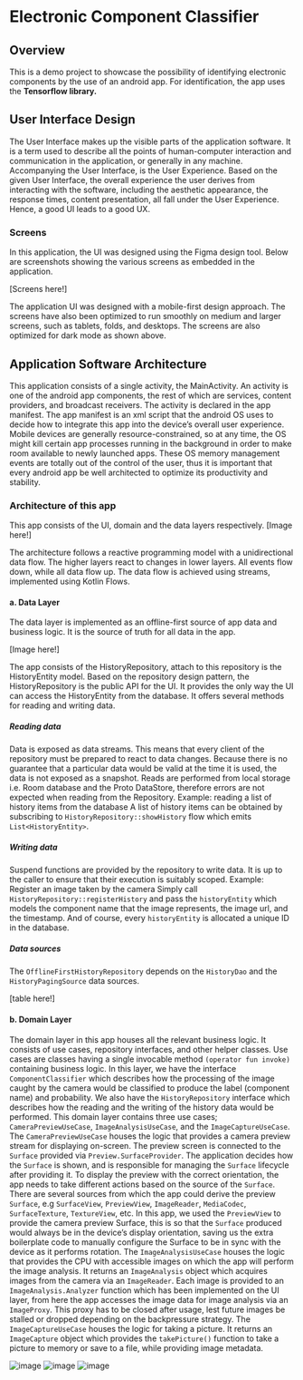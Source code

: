 
# Electronic Component Classifier 

## Overview 
This is a demo project to showcase the possibility of identifying electronic components by the use of an android app. For identification, the app uses the **Tensorflow library.** 

## User Interface Design 
The User Interface makes up the visible parts of the application software. It is a term used to describe all the points of human-computer interaction and communication in the application, or generally in any machine. Accompanying the User Interface, is the User Experience. Based on the given User Interface, the overall experience the user derives from interacting with the software, including the aesthetic appearance, the response times, content presentation, all fall under the User Experience. Hence, a good UI leads to a good UX.

### Screens 
In this application, the UI was designed using the Figma design tool. Below are screenshots showing the various screens as embedded in the application.

[Screens here!]

The application UI was designed with a mobile-first design approach. The screens have also been optimized to run smoothly on medium and larger screens,  such as tablets, folds, and desktops. The screens are also optimized for dark mode as shown above. 


## Application Software Architecture 
This application consists of a single activity, the MainActivity. An activity is one of the android app components, the rest of which are services, content providers, and broadcast receivers. The activity is declared in the app manifest. The app manifest is an xml script that the android OS uses to decide how to integrate this app into the device’s overall user experience. 
Mobile devices are generally resource-constrained, so at any time, the OS might kill certain app processes running in the background  in order to make room available to newly launched apps. These OS memory management events are totally out of the control of the user, thus it is important that every android app be well architected to optimize its productivity and stability.

 ### Architecture of this app 
 This app consists of the UI, domain and the data layers respectively. 
 [Image here!]

 The architecture follows a reactive programming model with a unidirectional data flow. The higher layers react to changes in lower layers. All events flow down, while all data flow up. The data flow is achieved using streams, implemented using Kotlin Flows.


#### a. Data Layer 
The data layer is implemented as an offline-first source of app data and business logic. It is the source of truth for all data in the app.

[Image here!]

The app consists of the HistoryRepository, attach to this repository is the HistoryEntity model. Based on the repository design pattern, the HistoryRepository is the public API for the UI. It provides the only way the UI can access the HistoryEntity from the database. It offers several methods for reading and writing data.


##### Reading data 
Data is exposed as data streams. This means that every client of the repository must be prepared to react to data changes. Because there is no guarantee that a particular data would be valid at the time it is used, the data is not exposed as a snapshot. 
Reads are performed from local storage i.e. Room database and the Proto DataStore, therefore errors are not expected when reading from the Repository. 
Example: reading a list of history items from the database 
A list of history items can be obtained by subscribing to `HistoryRepository::showHistory` flow which emits `List<HistoryEntity>`.


##### Writing data 
Suspend functions are provided by the repository to write data. It is up to the caller to ensure that their execution is suitably scoped.
Example: Register an image taken by the camera
Simply call `HistoryRepository::registerHistory` and pass the `historyEntity` which models the component name that the image represents, the image url, and the timestamp. And of course, every `historyEntity` is allocated a unique ID in the database.

##### Data sources 
The `OfflineFirstHistoryRepository` depends on the `HistoryDao` and the `HistoryPagingSource` data sources. 

[table here!]

#### b. Domain Layer 
The domain layer in this app houses all the relevant business logic. It consists of use cases, repository interfaces, and other helper classes. Use cases are classes having a single invocable method `(operator fun invoke)` containing business logic.
In this layer, we have the interface `ComponentClassifier` which describes how the processing of the image caught by the camera would be classified to produce the label (component name) and probability.
We also have the `HistoryRepository` interface which describes how the reading and the writing of the history data would be performed. This domain layer contains three use cases; `CameraPreviewUseCase`, `ImageAnalysisUseCase`, and the `ImageCaptureUseCase`.
The `CameraPreviewUseCase` houses the logic that provides a camera preview stream for displaying on-screen. The preview screen is connected to the `Surface` provided via `Preview.SurfaceProvider`. The application decides how the `Surface` is shown, and is responsible for managing the `Surface` lifecycle after providing it.
To display the preview with the correct orientation, the app needs to take different actions based on the source of the `Surface`. There are several sources from which the app could derive the preview `Surface`, e.g `SurfaceView`, `PreviewView`,  `ImageReader`, `MediaCodec`, `SurfaceTexture`,  `TextureView`, etc. 
In this app, we used the `PreviewView` to provide the camera preview Surface, this is so that the `Surface` produced would always be in the device’s display orientation, saving us the extra boilerplate code to manually configure the Surface to be in sync with the device as it performs rotation. 
The `ImageAnalysisUseCase` houses the logic that provides the CPU with accessible images on which the app will perform the image analysis. It returns an `ImageAnalysis` object which acquires images from the camera via an `ImageReader`. Each image is provided to an `ImageAnalysis.Analyzer` function which has been implemented on the UI layer, from here the app accesses the image data for image analysis via an `ImageProxy`. This proxy has to be closed after usage, lest future images be stalled or dropped depending on the backpressure strategy.
The `ImageCaptureUseCase` houses the logic for taking a picture. It returns an `ImageCapture` object which provides the `takePicture()` function to take a picture to memory or save to a file, while providing image metadata.




![image](screenshots/Screenshot_20230421-225826.png)
![image](screenshots/Screenshot_20230421-225837.png)
![image](screenshots/Screenshot_20230421-225901.png)

